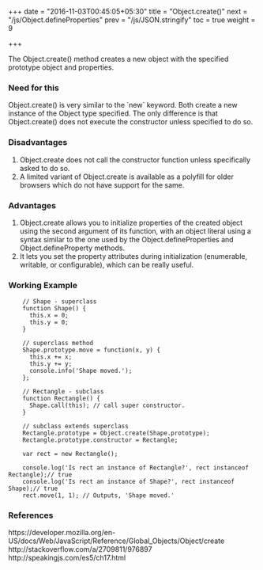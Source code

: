 +++
date = "2016-11-03T00:45:05+05:30"
title = "Object.create()"
next = "/js/Object.defineProperties"
prev = "/js/JSON.stringify"
toc = true
weight = 9

+++

The Object.create() method creates a new object with the specified prototype object and properties.

<h3>Need for this</h3>
Object.create() is very similar to the `new` keyword. Both create a new instance of the Object type specified. The only difference is that Object.create() does not execute the constructor unless specified to do so.

<h3>Disadvantages</h3>
<ol>
  <li>Object.create does not call the constructor function unless specifically asked to do so.</li>
  <li>A limited variant of Object.create is available as a polyfill for older browsers which do not have support for the same.</li>
</ol>

<h3>Advantages</h3>
<ol>
  <li>Object.create allows you to initialize properties of the created object using the second argument of its function, with an object literal using a syntax similar to the one used by the Object.defineProperties and Object.defineProperty methods.</li>
  <li>It lets you set the property attributes during initialization (enumerable, writable, or configurable), which can be really useful.</li>
</ol>

<h3>Working Example</h3>

		// Shape - superclass
		function Shape() {
		  this.x = 0;
		  this.y = 0;
		}

		// superclass method
		Shape.prototype.move = function(x, y) {
		  this.x += x;
		  this.y += y;
		  console.info('Shape moved.');
		};

		// Rectangle - subclass
		function Rectangle() {
		  Shape.call(this); // call super constructor.
		}

		// subclass extends superclass
		Rectangle.prototype = Object.create(Shape.prototype);
		Rectangle.prototype.constructor = Rectangle;

		var rect = new Rectangle();

		console.log('Is rect an instance of Rectangle?', rect instanceof Rectangle);// true
		console.log('Is rect an instance of Shape?', rect instanceof Shape);// true
		rect.move(1, 1); // Outputs, 'Shape moved.'

<h3>References</h3>
https://developer.mozilla.org/en-US/docs/Web/JavaScript/Reference/Global_Objects/Object/create
<br>
http://stackoverflow.com/a/2709811/976897
<br>
http://speakingjs.com/es5/ch17.html